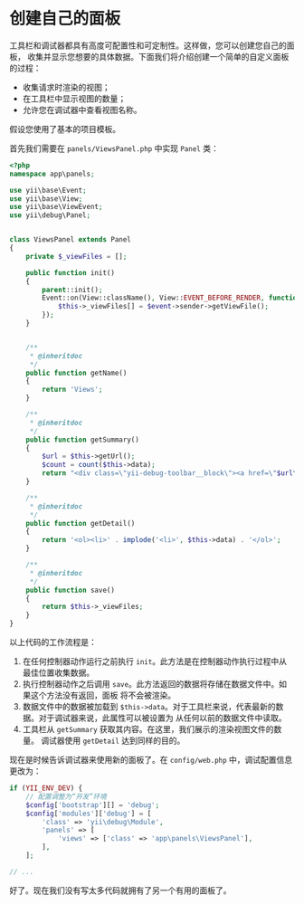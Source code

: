 创建自己的面板
========================

工具栏和调试器都具有高度可配置性和可定制性。这样做，您可以创建您自己的面板，
收集并显示您想要的具体数据。下面我们将介绍创建一个简单的自定义面板的过程：

- 收集请求时渲染的视图；
- 在工具栏中显示视图的数量；
- 允许您在调试器中查看视图名称。

假设您使用了基本的项目模板。

首先我们需要在 `panels/ViewsPanel.php` 中实现 `Panel` 类：

```php
<?php
namespace app\panels;

use yii\base\Event;
use yii\base\View;
use yii\base\ViewEvent;
use yii\debug\Panel;


class ViewsPanel extends Panel
{
    private $_viewFiles = [];

    public function init()
    {
        parent::init();
        Event::on(View::className(), View::EVENT_BEFORE_RENDER, function (ViewEvent $event) {
            $this->_viewFiles[] = $event->sender->getViewFile();
        });
    }


    /**
     * @inheritdoc
     */
    public function getName()
    {
        return 'Views';
    }

    /**
     * @inheritdoc
     */
    public function getSummary()
    {
        $url = $this->getUrl();
        $count = count($this->data);
        return "<div class=\"yii-debug-toolbar__block\"><a href=\"$url\">Views <span class=\"yii-debug-toolbar__label yii-debug-toolbar__label_info\">$count</span></a></div>";
    }

    /**
     * @inheritdoc
     */
    public function getDetail()
    {
        return '<ol><li>' . implode('<li>', $this->data) . '</ol>';
    }

    /**
     * @inheritdoc
     */
    public function save()
    {
        return $this->_viewFiles;
    }
}
```

以上代码的工作流程是：

1. 在任何控制器动作运行之前执行 `init`。此方法是在控制器动作执行过程中从最佳位置收集数据。
2. 执行控制器动作之后调用 `save`。此方法返回的数据将存储在数据文件中。如果这个方法没有返回，面板
   将不会被渲染。
3. 数据文件中的数据被加载到 `$this->data`。对于工具栏来说，代表最新的数据。对于调试器来说，此属性可以被设置为
   从任何以前的数据文件中读取。
4. 工具栏从 `getSummary` 获取其内容。在这里，我们展示的渲染视图文件的数量。
   调试器使用 `getDetail` 达到同样的目的。

现在是时候告诉调试器来使用新的面板了。在 `config/web.php` 中，调试配置信息更改为：

```php
if (YII_ENV_DEV) {
    // 配置调整为“开发”环境
    $config['bootstrap'][] = 'debug';
    $config['modules']['debug'] = [
        'class' => 'yii\debug\Module',
        'panels' => [
            'views' => ['class' => 'app\panels\ViewsPanel'],
        ],
    ];

// ...
```

好了。现在我们没有写太多代码就拥有了另一个有用的面板了。

